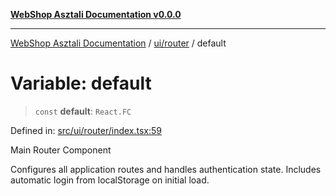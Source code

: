 [**WebShop Asztali Documentation v0.0.0**](../../../README.md)

***

[WebShop Asztali Documentation](../../../modules.md) / [ui/router](../README.md) / default

# Variable: default

> `const` **default**: `React.FC`

Defined in: [src/ui/router/index.tsx:59](https://github.com/akosgamer1000/webshop_asztali/blob/694dfb5919995863486557fe9c75abb7edf40a6c/src/ui/router/index.tsx#L59)

Main Router Component

Configures all application routes and handles authentication state.
Includes automatic login from localStorage on initial load.
